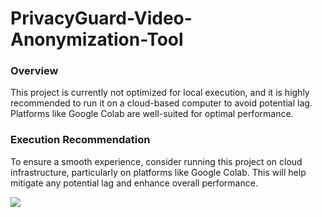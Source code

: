 # PrivacyGuard-Video-Anonymization-Tool

### Overview
This project is currently not optimized for local execution, and it is highly recommended to run it on a cloud-based computer to avoid potential lag. Platforms like Google Colab are well-suited for optimal performance.

### Execution Recommendation
To ensure a smooth experience, consider running this project on cloud infrastructure, particularly on platforms like Google Colab. This will help mitigate any potential lag and enhance overall performance.

<img src="https://media.giphy.com/media/v1.Y2lkPTc5MGI3NjExcng1NTczdHBjZmZiem5rdWk1bW5vcHhheWllOXdlMTJ3ZGt0NW42ZSZlcD12MV9pbnRlcm5hbF9naWZfYnlfaWQmY3Q9Zw/TYentH140pEgadjzsw/giphy.gif"/>
